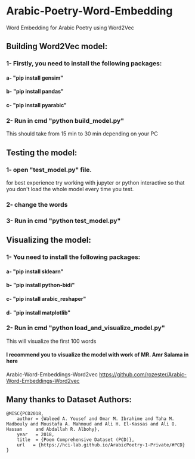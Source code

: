 # Arabic-Poetry-Word-Embedding
Word Embedding for Arabic Poetry using Word2Vec

## Building Word2Vec model:
### 1- Firstly, you need to install the following packages:
#### a- "pip install gensim"
#### b- "pip install pandas"
#### c- "pip install pyarabic"

### 2- Run in cmd "python build_model.py"
This should take from 15 min to 30 min depending on your PC



## Testing the model:
### 1- open "test_model.py" file.
for best experience try working with jupyter or python interactive so that you don't load the whole model every time you test.

### 2- change the words

### 3- Run in cmd "python test_model.py"



## Visualizing the model:
### 1- You need to install the following packages:
#### a- "pip install sklearn"
#### b- "pip install python-bidi"
#### c- "pip install arabic_reshaper"
#### d- "pip install matplotlib"

### 2- Run in cmd "python load_and_visualize_model.py" 
This will visualize the first 100 words

#### I recommend you to visualize the model with work of MR. Amr Salama in here
Arabic-Word-Embeddings-Word2vec
https://github.com/rozester/Arabic-Word-Embeddings-Word2vec




## Many thanks to Dataset Authors:

    @MISC{PCD2018,
        author = {Waleed A. Yousef and Omar M. Ibrahime and Taha M. Madbouly and Moustafa A. Mahmoud and Ali H. El-Kassas and Ali O.     Hassan     and Abdallah R. Albohy},
        year   = 2018,
        title  = {Poem Comprehensive Dataset (PCD)},
        url   = {https://hci-lab.github.io/ArabicPoetry-1-Private/#PCD}
    }
